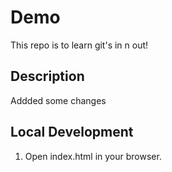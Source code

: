 # Demo
This repo is to learn git's in n out!

## Description
Addded some changes

## Local Development
1. Open index.html in your browser.